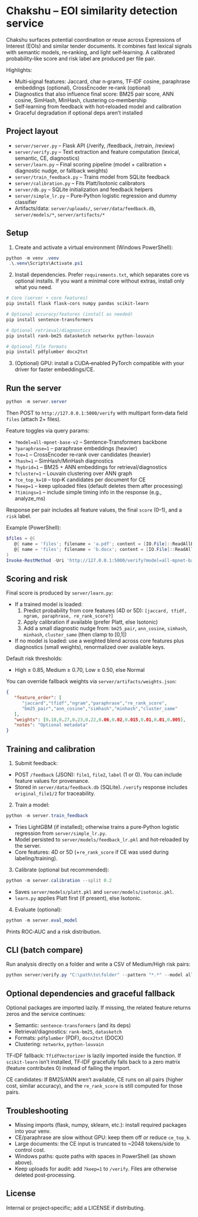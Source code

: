 # Chakshu – EOI similarity detection service

Chakshu surfaces potential coordination or reuse across Expressions of Interest (EOIs) and similar tender documents. It combines fast lexical signals with semantic models, re‑ranking, and light self‑learning. A calibrated probability‑like score and risk label are produced per file pair.

Highlights:
- Multi‑signal features: Jaccard, char n‑grams, TF‑IDF cosine, paraphrase embeddings (optional), CrossEncoder re‑rank (optional)
- Diagnostics that also influence final score: BM25 pair score, ANN cosine, SimHash, MinHash, clustering co‑membership
- Self‑learning from feedback with hot‑reloaded model and calibration
- Graceful degradation if optional deps aren’t installed

## Project layout

- `server/server.py` – Flask API (/verify, /feedback, /retrain, /review)
- `server/verify.py` – Text extraction and feature computation (lexical, semantic, CE, diagnostics)
- `server/learn.py` – Final scoring pipeline (model + calibration + diagnostic nudge, or fallback weights)
- `server/train_feedback.py` – Trains model from SQLite feedback
- `server/calibration.py` – Fits Platt/Isotonic calibrators
- `server/db.py` – SQLite initialization and feedback helpers
- `server/simple_lr.py` – Pure‑Python logistic regression and dummy classifier
- Artifacts/data: `server/uploads/`, `server/data/feedback.db`, `server/models/*`, `server/artifacts/*`

## Setup

1) Create and activate a virtual environment (Windows PowerShell):

```powershell
python -m venv .venv
 .\.venv\Scripts\Activate.ps1
```

2) Install dependencies. Prefer `requirements.txt`, which separates core vs optional installs. If you want a minimal core without extras, install only what you need.

```powershell
# Core (server + core features)
pip install flask flask-cors numpy pandas scikit-learn

# Optional accuracy/features (install as needed)
pip install sentence-transformers

# Optional retrieval/diagnostics
pip install rank-bm25 datasketch networkx python-louvain

# Optional file formats
pip install pdfplumber docx2txt
```

3) (Optional) GPU: install a CUDA‑enabled PyTorch compatible with your driver for faster embeddings/CE.

## Run the server

```powershell
python -m server.server
```

Then POST to `http://127.0.0.1:5000/verify` with multipart form‑data field `files` (attach 2+ files).

Feature toggles via query params:
- `?model=all-mpnet-base-v2` – Sentence‑Transformers backbone
- `?paraphrase=1` – paraphrase embeddings (heavier)
- `?ce=1` – CrossEncoder re‑rank over candidates (heavier)
- `?hash=1` – SimHash/MinHash diagnostics
- `?hybrid=1` – BM25 + ANN embeddings for retrieval/diagnostics
- `?cluster=1` – Louvain clustering over ANN graph
- `?ce_top_k=10` – top‑K candidates per document for CE
- `?keep=1` – keep uploaded files (default deletes them after processing)
 - `?timings=1` – include simple timing info in the response (e.g., analyze_ms)

Response per pair includes all feature values, the final `score` (0–1), and a `risk` label.

Example (PowerShell):

```powershell
$files = @(
   @{ name = 'files'; filename = 'a.pdf'; content = [IO.File]::ReadAllBytes('a.pdf') },
   @{ name = 'files'; filename = 'b.docx'; content = [IO.File]::ReadAllBytes('b.docx') }
)
Invoke-RestMethod -Uri 'http://127.0.0.1:5000/verify?model=all-mpnet-base-v2&paraphrase=1&ce=1' -Method Post -Form $files
```

## Scoring and risk

Final score is produced by `server/learn.py`:
- If a trained model is loaded:
   1) Predict probability from core features (4D or 5D): `[jaccard, tfidf, ngram, paraphrase, re_rank_score?]`
   2) Apply calibration if available (prefer Platt, else Isotonic)
   3) Add a small diagnostic nudge from: `bm25_pair`, `ann_cosine`, `simhash`, `minhash`, `cluster_same` (then clamp to [0,1])
- If no model is loaded: use a weighted blend across core features plus diagnostics (small weights), renormalized over available keys.

Default risk thresholds:
- High ≥ 0.85, Medium ≥ 0.70, Low ≥ 0.50, else Normal

You can override fallback weights via `server/artifacts/weights.json`:

```json
{
   "feature_order": [
      "jaccard","tfidf","ngram","paraphrase","re_rank_score",
      "bm25_pair","ann_cosine","simhash","minhash","cluster_same"
   ],
   "weights": [0.18,0.27,0.23,0.22,0.06,0.02,0.015,0.01,0.01,0.005],
   "notes": "Optional metadata"
}
```

## Training and calibration

1) Submit feedback:
- POST `/feedback` (JSON): `file1`, `file2`, `label` (1 or 0). You can include feature values for provenance.
- Stored in `server/data/feedback.db` (SQLite). `/verify` response includes `original_file1/2` for traceability.

2) Train a model:

```powershell
python -m server.train_feedback
```

- Tries LightGBM (if installed); otherwise trains a pure‑Python logistic regression from `server/simple_lr.py`.
- Model persisted to `server/models/feedback_lr.pkl` and hot‑reloaded by the server.
- Core features: 4D or 5D (+`re_rank_score` if CE was used during labeling/training).

3) Calibrate (optional but recommended):

```powershell
python -m server.calibration --split 0.2
```

- Saves `server/models/platt.pkl` and `server/models/isotonic.pkl`.
- `learn.py` applies Platt first (if present), else Isotonic.

4) Evaluate (optional):

```powershell
python -m server.eval_model
```

Prints ROC‑AUC and a risk distribution.

## CLI (batch compare)

Run analysis directly on a folder and write a CSV of Medium/High risk pairs:

```powershell
python server/verify.py "C:\path\to\folder" --pattern "*.*" --model all-mpnet-base-v2 --csv similarity_report.csv --paraphrase --cross-encoder
```

## Optional dependencies and graceful fallback

Optional packages are imported lazily. If missing, the related feature returns zeros and the service continues:
- Semantic: `sentence-transformers` (and its deps)
- Retrieval/diagnostics: `rank-bm25`, `datasketch`
- Formats: `pdfplumber` (PDF), `docx2txt` (DOCX)
- Clustering: `networkx`, `python-louvain`

TF‑IDF fallback: `TfidfVectorizer` is lazily imported inside the function. If `scikit-learn` isn’t installed, TF‑IDF gracefully falls back to a zero matrix (feature contributes 0) instead of failing the import.

CE candidates: If BM25/ANN aren’t available, CE runs on all pairs (higher cost, similar accuracy), and the `re_rank_score` is still computed for those pairs.

## Troubleshooting

- Missing imports (flask, numpy, sklearn, etc.): install required packages into your venv.
- CE/paraphrase are slow without GPU: keep them off or reduce `ce_top_k`.
- Large documents: the CE input is truncated to ~2048 tokens/side to control cost.
- Windows paths: quote paths with spaces in PowerShell (as shown above).
- Keep uploads for audit: add `?keep=1` to `/verify`. Files are otherwise deleted post‑processing.

## License

Internal or project‑specific; add a LICENSE if distributing.
